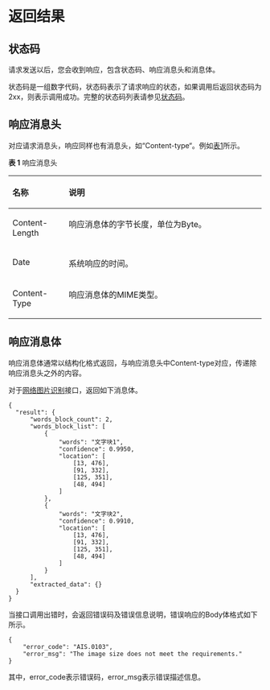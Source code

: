 # 返回结果<a name="ocr_03_0006"></a>

## 状态码<a name="section1064111572408"></a>

请求发送以后，您会收到响应，包含状态码、响应消息头和消息体。

状态码是一组数字代码，状态码表示了请求响应的状态，如果调用后返回状态码为2xx，则表示调用成功。完整的状态码列表请参见[状态码](状态码.md)。

## 响应消息头<a name="section187251122154319"></a>

对应请求消息头，响应同样也有消息头，如“Content-type“。例如[表1](#table179639434256)所示。

**表 1**  响应消息头

<a name="table179639434256"></a>
<table><thead align="left"><tr id="row123272441252"><th class="cellrowborder" valign="top" width="22.220000000000002%" id="mcps1.2.3.1.1"><p id="p103281944162517"><a name="p103281944162517"></a><a name="p103281944162517"></a>名称</p>
</th>
<th class="cellrowborder" valign="top" width="77.78%" id="mcps1.2.3.1.2"><p id="p132844412258"><a name="p132844412258"></a><a name="p132844412258"></a>说明</p>
</th>
</tr>
</thead>
<tbody><tr id="row10328644192513"><td class="cellrowborder" valign="top" width="22.220000000000002%" headers="mcps1.2.3.1.1 "><p id="p1132874422519"><a name="p1132874422519"></a><a name="p1132874422519"></a>Content-Length</p>
</td>
<td class="cellrowborder" valign="top" width="77.78%" headers="mcps1.2.3.1.2 "><p id="p12328174492517"><a name="p12328174492517"></a><a name="p12328174492517"></a>响应消息体的字节长度，单位为Byte。</p>
</td>
</tr>
<tr id="row23281344202512"><td class="cellrowborder" valign="top" width="22.220000000000002%" headers="mcps1.2.3.1.1 "><p id="p432934432513"><a name="p432934432513"></a><a name="p432934432513"></a>Date</p>
</td>
<td class="cellrowborder" valign="top" width="77.78%" headers="mcps1.2.3.1.2 "><p id="p83291544132511"><a name="p83291544132511"></a><a name="p83291544132511"></a>系统响应的时间。</p>
</td>
</tr>
<tr id="row8329044102518"><td class="cellrowborder" valign="top" width="22.220000000000002%" headers="mcps1.2.3.1.1 "><p id="p19330744112512"><a name="p19330744112512"></a><a name="p19330744112512"></a>Content-Type</p>
</td>
<td class="cellrowborder" valign="top" width="77.78%" headers="mcps1.2.3.1.2 "><p id="p20330144402511"><a name="p20330144402511"></a><a name="p20330144402511"></a>响应消息体的MIME类型。</p>
</td>
</tr>
</tbody>
</table>

## 响应消息体<a name="section6627305442"></a>

响应消息体通常以结构化格式返回，与响应消息头中Content-type对应，传递除响应消息头之外的内容。

对于[网络图片识别](网络图片识别.md)接口，返回如下消息体。

```
{ 
  "result": { 
      "words_block_count": 2, 
      "words_block_list": [ 
          { 
              "words": "文字块1", 
              "confidence": 0.9950,
              "location": [ 
                  [13, 476], 
                  [91, 332], 
                  [125, 351], 
                  [48, 494] 
              ] 
          }, 
          { 
              "words": "文字块2", 
              "confidence": 0.9910,
              "location": [ 
                  [13, 476], 
                  [91, 332], 
                  [125, 351], 
                  [48, 494] 
              ] 
          } 
      ],
      "extracted_data": {}
  } 
}
```

当接口调用出错时，会返回错误码及错误信息说明，错误响应的Body体格式如下所示。

```
{
    "error_code": "AIS.0103", 
    "error_msg": "The image size does not meet the requirements." 
}
```

其中，error\_code表示错误码，error\_msg表示错误描述信息。

